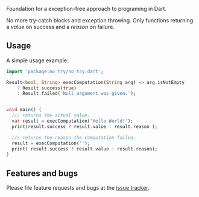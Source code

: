 Foundation for a exception-free approach to programing in Dart.

No more try-catch blocks and exception throwing. Only functions returning a _value_ on success and a _reason_ on failure.

## Usage

A simple usage example:

```dart
import 'package:no_try/no_try.dart';

Result<bool, String> execComputation(String arg) => arg.isNotEmpty
    ? Result.success(true)
    : Result.failed('Null argument was given.');


void main() {
  /// returns the actual value.
  var result = execComputation('Hello World!');
  print(result.success ? result.value : result.reason );

  /// returns the reason the computation failed.
  result = execComputation('');
  print( result.success ? result.value : result.reason);
}

```

## Features and bugs

Please file feature requests and bugs at the [issue tracker][tracker].

[tracker]: http://github.com/xenoken/no_try/issues
